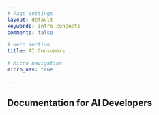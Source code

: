 ```yaml
---
# Page settings
layout: default
keywords: intro concepts
comments: false

# Hero section
title: AI Consumers

# Micro navigation
micro_nav: true

---
```


## Documentation for AI Developers



